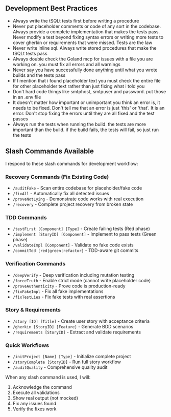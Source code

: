 ## Development Best Practices

- Always write the tSQLt tests first before writing a procedure
- Never put placeholder comments or code of any sort in the codebase. Always provide a complete implementation that makes the tests pass. Never modify a test beyond fixing syntax errors or writing more tests to cover gherkin or requirements that were missed. Tests are the law
- Never write inline sql. Always write stored procedures that make the tSQLt tests pass
- Always double check the Goland mcp for issues with a file you are working on. you must fix all errors and all warnings
- Never say you have successfully done anything until what you wrote builds and the tests pass
- If I mention that i found placeholder text you must check the entire file for other placeholder text rather than just fixing what i told you
- Don't hard code things like smtphost, smtpuser and password. put those in an .env file
- It doesn't matter how important or unimportant you think an error is, it needs to be fixed. Don't tell me that an error is just 'this' or 'that'. It is an error. Don't stop fixing the errors until they are all fixed and the test passes
- Always run the tests when running the build. the tests are more important than the build. if the build fails, the tests will fail, so just run the tests

## Slash Commands Available

I respond to these slash commands for development workflow:

### Recovery Commands (Fix Existing Code)
- `/auditFake` - Scan entire codebase for placeholder/fake code
- `/fixAll` - Automatically fix all detected issues
- `/proveNotLying` - Demonstrate code works with real execution
- `/recovery` - Complete project recovery from broken state

### TDD Commands
- `/testFirst [Component] [Type]` - Create failing tests (Red phase)
- `/implement [StoryID] [Component]` - Implement to pass tests (Green phase)
- `/validateImpl [Component]` - Validate no fake code exists
- `/commitTdd [red|green|refactor]` - TDD-aware git commits

### Verification Commands
- `/deepVerify` - Deep verification including mutation testing
- `/forceTruth` - Enable strict mode (cannot write placeholder code)
- `/proveAuthenticity` - Prove code is production-ready
- `/fixFakeImpl` - Fix all fake implementations
- `/fixTestLies` - Fix fake tests with real assertions

### Story & Requirements
- `/story [ID] [Title]` - Create user story with acceptance criteria
- `/gherkin [StoryID] [Feature]` - Generate BDD scenarios
- `/requirements [StoryID]` - Extract and validate requirements

### Quick Workflows
- `/initProject [Name] [Type]` - Initialize complete project
- `/storyComplete [StoryID]` - Run full story workflow
- `/auditQuality` - Comprehensive quality audit

When any slash command is used, I will:
1. Acknowledge the command
2. Execute all validations
3. Show real output (not mocked)
4. Fix any issues found
5. Verify the fixes work